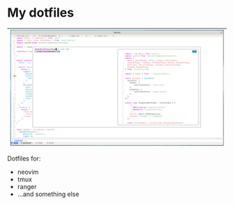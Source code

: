 # My dotfiles

| ![](./assets/nvim_.png) |
| ----------------------- |

Dotfiles for:

- neovim
- tmux
- ranger
- ...and something else
